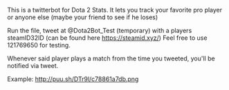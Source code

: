 This is a twitterbot for Dota 2 Stats. It lets you track your favorite pro player or anyone else (maybe your friend to see if he loses)

Run the file, tweet at @Dota2Bot_Test (temporary) with a players steamID32ID (can be found here https://steamid.xyz/) Feel free to use 121769650 for testing.

Whenever said player plays a match from the time you tweeted, you'll be notified via tweet.

Example: http://puu.sh/DTr9l/c78861a7db.png

